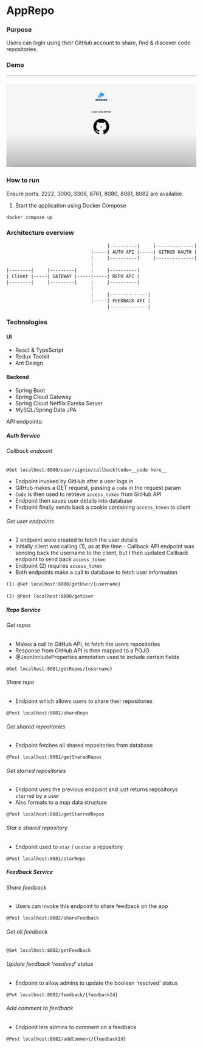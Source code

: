 # AppRepo

### Purpose

Users can login using their GitHub account to share, find & discover code repositories.

### Demo

[<img src="./thumbnail.png" width=500/>](https://www.youtube.com/watch?v=AVo0glmsXNE)

### How to run

Ensure ports: 2222, 3000, 3306, 8761, 8080, 8081, 8082 are available.

1. Start the application using Docker Compose

```
docker compose up
```

### Architecture overview

```
                                     |----------|     |--------------|
                               |-----| AUTH API |-----| GITHUB OAUTH |
                               |     |----------|     |--------------|
                               |
|--------|     |---------|     |     |----------|
| Client |-----| GATEWAY |-----|-----| REPO API |
|--------|     |---------|     |     |----------|
                               |
                               |     |--------------|
                               |-----| FEEDBACK API |
                                     |--------------|
```

### Technologies

#### UI
- React & TypeScript
- Redux Toolkit
- Ant Design

#### Backend
- Spring Boot
- Spring Cloud Gateway
- Spring Cloud Netflix Eureka Server
- MySQL/Spring Data JPA

API endpoints:

##### Auth Service

###### Callback endpoint

```
@Get localhost:8080/user/signin/callback?code=__code here__
```

- Endpoint invoked by GitHub after a user logs in
- GitHub makes a GET request, passing a `code` in the request param
- `Code` is then used to retrieve `access_token` from GitHub API
- Endpoint then saves user details into database
- Endpoint finally sends back a cookie containing `access_token` to client

###### Get user endpoints

- 2 endpoint were created to fetch the user details
- Initially client was calling (1), as at the time - Callback API endpoint was sending back the username to the client, but I then updated Callback endpoint to send back `access_token`
- Endpoint (2) requires `access_token`
- Both endpoints make a call to database to fetch user information

```
(1) @Get localhost:8080/getUser/{username}

(2) @Post localhost:8080/getUser
```

##### Repo Service

###### Get repos

- Makes a call to GitHub API, to fetch the users repositories
- Response from GitHub API is then mapped to a POJO
- @JsonIncludeProperties annotation used to include certain fields

```
@Get localhost:8081/getRepos/{username}
```

###### Share repo

- Endpoint which allows users to share their repositories

```
@Post localhost:8081/shareRepo
```

###### Get shared repositories

- Endpoint fetches all shared repositories from database

```
@Post localhost:8081/getSharedRepos
```

###### Get starred repositories

- Endpoint uses the previous endpoint and just returns repositorys `starred` by a user
- Also formats to a map data structure

```
@Post localhost:8081/getStarredRepos
```

###### Star a shared repository

- Endpoint used to `star` / `unstar` a repository

```
@Post localhost:8081/starRepo
```

##### Feedback Service

###### Share feedback

- Users can invoke this endpoint to share feedback on the app

```
@Post localhost:8082/shareFeedback
```

###### Get all feedback

```
@Get localhost:8082/getFeedback
```

###### Update feedback 'resolved' status

- Endpoint to allow admins to update the boolean 'resolved' status

```
@Put localhost:8082/feedback/{feedbackId}
```

###### Add comment to feedback

- Endpoint lets admins to comment on a feedback

```
@Post localhost:8082/addComment/{feedbackId}
```
